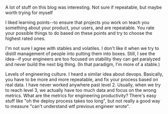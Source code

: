 A lot of stuff on this blog was interesting. Not sure
if repeatable, but maybe worth trying for myself

I liked learning points--to ensure that projects you
work on teach you something about your product, your
users, and are repeatable. You rate your possible
things to do based on these points and try to choose
the highest rated ones.

I'm not sure I agree with stables and volatiles. I
don't like it when we try to distill management of
people into putting them into boxes. Still, I see the
idea--if your engineers are too focused on stability
they can get paralyzed and never build the next big
thing. (In that paradigm, I'm more of a stable.)

Levels of engineering culture. I heard a similar idea
about devops. Basically, you have to be more and more
repeatable, and fix your process based on real data.
I have never worked anywhere past level 2. Usually,
when we try to reach level 3, we actually have too
much data and focus on the wrong metrics. What are the
metrics for engineering productivity? There's easy
stuff like "oh the deploy process takes too long",
but not really a good way to measure "can't understand
wtf previous engineer wrote".
